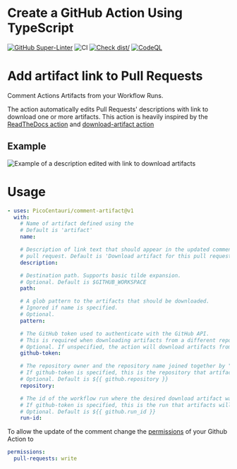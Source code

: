 # Create a GitHub Action Using TypeScript

[![GitHub Super-Linter](https://github.com/PicoCentauri/comment-artifact/actions/workflows/linter.yml/badge.svg)](https://github.com/super-linter/super-linter)
![CI](https://github.com/PicoCentauri/comment-artifact/actions/workflows/ci.yml/badge.svg)
[![Check dist/](https://github.com/PicoCentauri/comment-artifact/actions/workflows/check-dist.yml/badge.svg)](https://github.com/PicoCentauri/comment-artifact/actions/workflows/check-dist.yml)
[![CodeQL](https://github.com/PicoCentauri/comment-artifact/actions/workflows/codeql-analysis.yml/badge.svg)](https://github.com/PicoCentauri/comment-artifact/actions/workflows/codeql-analysis.yml)

# Add artifact link to Pull Requests

Comment Actions Artifacts from your Workflow Runs.

The action automatically edits Pull Requests' descriptions with link to download
one or more artifacts. This action is heavily inspired by the
[ReadTheDocs action](https://github.com/readthedocs/actions/tree/main/preview)
and [download-artifact action](https://github.com/actions/download-artifact)

## Example

![Example of a description edited with link to download
artifacts](pull-request-example.png)

# Usage

```yaml
- uses: PicoCentauri/comment-artifact@v1
  with:
    # Name of artifact defined using the
    # Default is 'artifact'
    name:

    # Description of link text that should appear in the updated comment of your
    # pull request. Default is 'Download artifact for this pull request'
    description:

    # Destination path. Supports basic tilde expansion.
    # Optional. Default is $GITHUB_WORKSPACE
    path:

    # A glob pattern to the artifacts that should be downloaded.
    # Ignored if name is specified.
    # Optional.
    pattern:

    # The GitHub token used to authenticate with the GitHub API.
    # This is required when downloading artifacts from a different repository or from a different workflow run.
    # Optional. If unspecified, the action will download artifacts from the current repo and the current workflow run.
    github-token:

    # The repository owner and the repository name joined together by "/".
    # If github-token is specified, this is the repository that artifacts will be downloaded from.
    # Optional. Default is ${{ github.repository }}
    repository:

    # The id of the workflow run where the desired download artifact was uploaded from.
    # If github-token is specified, this is the run that artifacts will be downloaded from.
    # Optional. Default is ${{ github.run_id }}
    run-id:
```

To allow the update of the comment change the
[permissions](https://docs.github.com/en/actions/using-jobs/assigning-permissions-to-jobs)
of your Github Action to

```yaml
permissions:
  pull-requests: write
```
